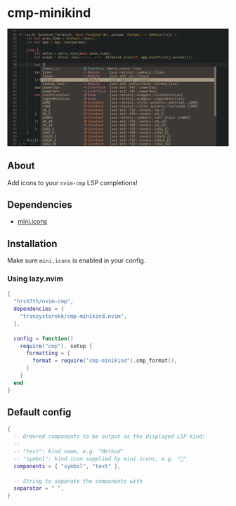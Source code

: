 # cmp-minikind

![Demo screenshot](./assets/demo.png)

## About

Add icons to your `nvim-cmp` LSP completions!

## Dependencies

- [mini.icons](https://github.com/echasnovski/mini.icons)

## Installation

Make sure `mini.icons` is enabled in your config.

### Using lazy.nvim

```lua
{
  "hrsh7th/nvim-cmp",
  dependencies = {
    "tranzystorekk/cmp-minikind.nvim",
  },

  config = function()
    require("cmp"). setup {
      formatting = {
        format = require("cmp-minikind").cmp_format(),
      }
    }
  end
}
```

## Default config

```lua
{
  -- Ordered components to be output as the displayed LSP kind:
  --
  -- "text": kind name, e.g. "Method"
  -- "symbol": kind icon supplied by mini.icons, e.g. ""
  components = { "symbol", "text" },

  -- String to separate the components with
  separator = " ",
}
```
